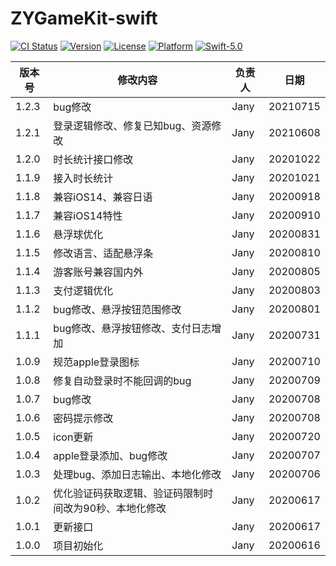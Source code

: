 # ZYGameKit-swift

[![CI Status](http://img.shields.io/travis/amayne/.svg?style=flat)](https://travis-ci.org/amayne/ZYGameKit-swift)
[![Version](https://img.shields.io/cocoapods/v/ZYGameKit-swift.svg?style=flat)](http://cocoapods.org/pods/ZYGameKit-swift)
[![License](https://img.shields.io/cocoapods/l/ZYGameKit-swift.svg?style=flat)](http://cocoapods.org/pods/ZYGameKit-swift)
[![Platform](https://img.shields.io/cocoapods/p/ZYGameKit-swift.svg?style=flat)](http://cocoapods.org/pods/ZYGameKit-swift)
[![Swift-5.0](http://img.shields.io/badge/Swift-5.0-blue.svg)]()

|  版本号  | 修改内容  | 负责人  |日期|
| ------------ | ------------ | ------------ | ------------ |
| 1.2.3 |  bug修改|  Jany |20210715|
| 1.2.1 |  登录逻辑修改、修复已知bug、资源修改|  Jany |20210608|
| 1.2.0 |  时长统计接口修改|  Jany |20201022|
| 1.1.9 |  接入时长统计|  Jany |20201021|
| 1.1.8  |  兼容iOS14、兼容日语|  Jany |20200918|
| 1.1.7  |  兼容iOS14特性|  Jany |20200910|
| 1.1.6  |  悬浮球优化|  Jany |20200831|
| 1.1.5 |  修改语言、适配悬浮条|  Jany |20200810|
| 1.1.4  |  游客账号兼容国内外|  Jany |20200805|
| 1.1.3  |  支付逻辑优化|  Jany |20200803|
| 1.1.2  |  bug修改、悬浮按钮范围修改|  Jany |20200801|
| 1.1.1  |  bug修改、悬浮按钮修改、支付日志增加|  Jany |20200731|
| 1.0.9  |  规范apple登录图标|  Jany |20200710|
| 1.0.8  |  修复自动登录时不能回调的bug|  Jany |20200709|
| 1.0.7  |  bug修改|  Jany |20200708|
| 1.0.6 |  密码提示修改|  Jany |20200708|
| 1.0.5  |  icon更新|  Jany |20200720|
| 1.0.4  |  apple登录添加、bug修改|  Jany |20200707|
| 1.0.3  |  处理bug、添加日志输出、本地化修改|  Jany |20200706|
| 1.0.2  |  优化验证码获取逻辑、验证码限制时间改为90秒、本地化修改|  Jany |20200617|
| 1.0.1  |  更新接口|  Jany |20200617|
| 1.0.0  |  项目初始化|  Jany |20200616|

